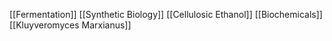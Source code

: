 [[Fermentation]]
[[Synthetic Biology]]
[[Cellulosic Ethanol]]
[[Biochemicals]]
[[Kluyveromyces Marxianus]]
